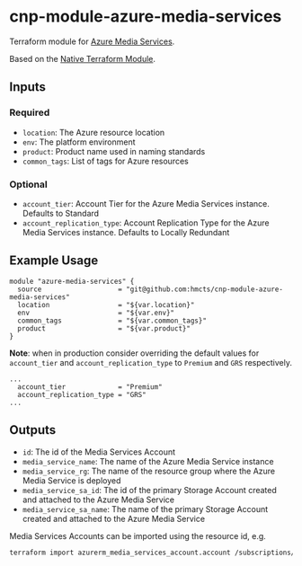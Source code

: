 # cnp-module-azure-media-services

Terraform module for [Azure Media Services](https://azure.microsoft.com/en-gb/services/media-services/).

Based on the [Native Terraform Module](https://www.terraform.io/docs/providers/azurerm/r/media_services_account.html).

## Inputs
### Required
* `location`: The Azure resource location
* `env`: The platform environment
* `product`: Product name used in naming standards
* `common_tags`: List of tags for Azure resources

### Optional
* `account_tier`: Account Tier for the Azure Media Services instance. Defaults to Standard
* `account_replication_type`: Account Replication Type for the Azure Media Services instance. Defaults to Locally Redundant

## Example Usage
```hcl-terraform
module "azure-media-services" {
  source                   = "git@github.com:hmcts/cnp-module-azure-media-services"
  location                 = "${var.location}"
  env                      = "${var.env}"
  common_tags              = "${var.common_tags}"
  product                  = "${var.product}"
}
```

**Note**: when in production consider overriding the default values for `account_tier` and `account_replication_type` to `Premium` and `GRS` respectively.
```hcl-terraform
...
  account_tier             = "Premium"
  account_replication_type = "GRS"
...
```


## Outputs
* `id`: The id of the Media Services Account
* `media_service_name`: The name of the Azure Media Service instance
* `media_service_rg`: The name of the resource group where the Azure Media Service is deployed
* `media_service_sa_id`: The id of the primary Storage Account created and attached to the Azure Media Service
* `media_service_sa_name`: The name of the primary Storage Account created and attached to the Azure Media Service

Media Services Accounts can be imported using the resource id, e.g.

```bash
terraform import azurerm_media_services_account.account /subscriptions/00000000-0000-0000-0000-000000000000/resourceGroups/mygroup1/providers/Microsoft.Media/mediaservices/account1
```
